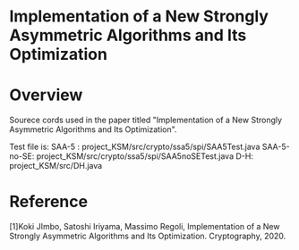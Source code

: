 # Implementation of a New Strongly Asymmetric Algorithms and Its Optimization

# Overview
Sourece cords used in the paper titled "Implementation of a New Strongly Asymmetric Algorithms and Its Optimization".

Test file is:
SAA-5 : project_KSM/src/crypto/ssa5/spi/SAA5Test.java
SAA-5-no-SE: project_KSM/src/crypto/ssa5/spi/SAA5noSETest.java
D-H: project_KSM/src/DH.java

# Reference
[1]Koki JImbo, Satoshi Iriyama, Massimo Regoli, Implementation of a New Strongly Asymmetric Algorithms and Its Optimization. Cryptography, 2020.

